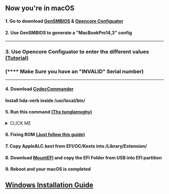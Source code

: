 ## Now you're in macOS

#### 1. Go to download [GenSMBIOS](https://github.com/corpnewt/GenSMBIOS) & [Opencore Configuator](https://mackie100projects.altervista.org/download-opencore-configurator/)
#### 2. Use GenSMBIOS to generate a **"MacBookPro14,3"** config
--------------------
### 3. Use Opencore Configuator to enter the different values [(Tutorial)](https://dortania.github.io/OpenCore-Post-Install/universal/iservices.html#using-gensmbios)
### (**** Make Sure you have an "INVALID" Serial number)
--------------------
#### 4. Download [CodecCommander](https://github.com/Sniki/EAPD-Codec-Commander/releases/tag/v2.7.3)
#### Install hda-verb inside /usr/local/bin/
#### 
#### 5. Run this command [(Thx tunglamvghy)](https://github.com/tunglamvghy/AcerSpin5-SP513-54N-hackintosh)

<details><summary>CLICK ME</summary>
<p>

```ruby
hda-verb 0x19 0x707 0x20
```

</p>
</details>

#### 6. Fixing ROM [(Just follow this guide)](https://dortania.github.io/OpenCore-Post-Install/universal/iservices.html#fixing-rom)

#### 7. Copy AppleALC.kext from EFI/OC/Kexts into /Library/Extension/

#### 8. Download [MountEFI](https://github.com/corpnewt/MountEFI) and copy the EFI Folder from USB into EFI partition

#### 9. Reboot and your macOS is completed

## [Windows Installation Guide](https://github.com/Bug-nana/Hackintosh-Acer-Spin5-54N/blob/main/Windows%20Installation%20Guide.md)
